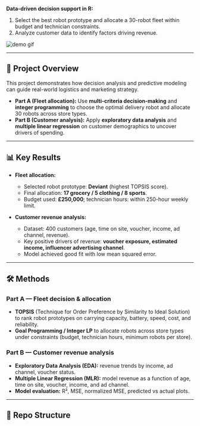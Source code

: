 **Data-driven decision support in R:**  
1. Select the best robot prototype and allocate a 30-robot fleet within budget and technician constraints.  
2. Analyze customer data to identify factors driving revenue.  

![demo gif](demo/demo.gif)

---

## 🚀 Project Overview
This project demonstrates how decision analysis and predictive modeling can guide real-world logistics and marketing strategy.  

- **Part A (Fleet allocation):** Use **multi-criteria decision-making** and **integer programming** to choose the optimal delivery robot and allocate 30 robots across store types.  
- **Part B (Customer analysis):** Apply **exploratory data analysis** and **multiple linear regression** on customer demographics to uncover drivers of spending.  

---

## 📊 Key Results
- **Fleet allocation:**  
  - Selected robot prototype: **Deviant** (highest TOPSIS score).  
  - Final allocation: **17 grocery / 5 clothing / 8 sports**.  
  - Budget used: **£250,000**; technician hours: within 250-hour weekly limit.  

- **Customer revenue analysis:**  
  - Dataset: 400 customers (age, time on site, voucher, income, ad channel, revenue).  
  - Key positive drivers of revenue: **voucher exposure, estimated income, influencer advertising channel**.  
  - Model achieved good fit with low mean squared error.  

---

## 🛠 Methods
### Part A — Fleet decision & allocation
- **TOPSIS** (Technique for Order Preference by Similarity to Ideal Solution) to rank robot prototypes on carrying capacity, battery, speed, cost, and reliability.  
- **Goal Programming / Integer LP** to allocate robots across store types under constraints (budget, technician hours, minimum robots per store).  

### Part B — Customer revenue analysis
- **Exploratory Data Analysis (EDA):** revenue trends by income, ad channel, voucher status.  
- **Multiple Linear Regression (MLR):** model revenue as a function of age, time on site, voucher, income, and ad channel.  
- **Model evaluation:** R², MSE, normalized MSE, predicted vs actual plots.  

---

## 📂 Repo Structure
